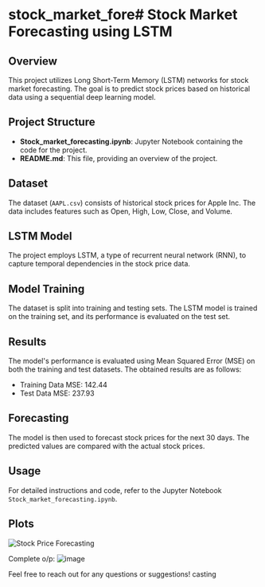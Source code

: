 # stock_market_fore# Stock Market Forecasting using LSTM

## Overview

This project utilizes Long Short-Term Memory (LSTM) networks for stock market forecasting. The goal is to predict stock prices based on historical data using a sequential deep learning model.

## Project Structure

- **Stock_market_forecasting.ipynb**: Jupyter Notebook containing the code for the project.
- **README.md**: This file, providing an overview of the project.

## Dataset

The dataset (`AAPL.csv`) consists of historical stock prices for Apple Inc. The data includes features such as Open, High, Low, Close, and Volume.

## LSTM Model

The project employs LSTM, a type of recurrent neural network (RNN), to capture temporal dependencies in the stock price data.

## Model Training

The dataset is split into training and testing sets. The LSTM model is trained on the training set, and its performance is evaluated on the test set.

## Results

The model's performance is evaluated using Mean Squared Error (MSE) on both the training and test datasets. The obtained results are as follows:
- Training Data MSE: 142.44
- Test Data MSE: 237.93

## Forecasting

The model is then used to forecast stock prices for the next 30 days. The predicted values are compared with the actual stock prices.

## Usage

For detailed instructions and code, refer to the Jupyter Notebook `Stock_market_forecasting.ipynb`.

## Plots

![Stock Price Forecasting](https://github.com/monalisaburma/stock-market-forecasting/assets/122416015/954ad89e-7a95-4b0d-9518-7cca31e9166f)

Complete o/p:
![image](https://github.com/monalisaburma/stock-market-forecasting/assets/122416015/078521e1-76a8-4824-b62f-37fcf3af7691)



Feel free to reach out for any questions or suggestions!
casting
